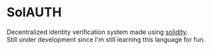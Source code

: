 # SolAUTH
Decentralized identity verification system made using [solidity](https://github.com/ethereum/solidity).<br>
Still under development since I'm still learning this language for fun.
